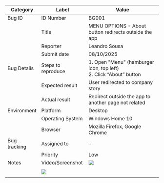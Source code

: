 Category     | Label                                                                            | Value                                                                            |
| ------------ | -------------------------------------------------------------------------------- | -------------------------------------------------------------------------------- |
| Bug ID       | ID Number                                                                        | BG001                                                                            |
|              | Title                                                                            | MENU OPTIONS - About button redirects outside the app                            |
|              | Reporter                                                                         | Leandro Sousa                                                                    |
|              | Submit date                                                                      | 08/10/2025                                                                       |
| Bug Details  | Steps to reproduce                                                               | 1\. Open "Menu" (hamburger icon, top left)<br>2\. Click “About” button           |
|              | Expected result                                                                  | User redirected to company story                                                 |
|              | Actual result                                                                    | Redirect outside the app to another page not related                             |
| Environment  | Platform                                                                         | Desktop                                                                          |
|              | Operating System                                                                 | Windows Home 10                                                                  |
|              | Browser                                                                          | Mozilla Firefox, Google Chrome                                                   |
| Bug tracking | Assigned to                                                                      | \-                                                                               |
|              | Priority                                                                         | Low                                                                              |
| Notes        | Video/Screenshot                                                                 | ![](file:///C:/Users/leand/AppData/Local/Temp/msohtmlclip1/01/clip_image002.png) |  |  | ![](file:///C:/Users/leand/AppData/Local/Temp/msohtmlclip1/01/clip_image002.png) |  |  |
|              |
|              | ![](file:///C:/Users/leand/AppData/Local/Temp/msohtmlclip1/01/clip_image002.png) |                                                                                  |
|              |
